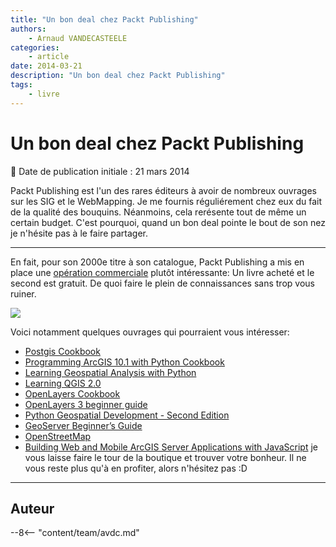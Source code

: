 ```yaml
---
title: "Un bon deal chez Packt Publishing"
authors:
    - Arnaud VANDECASTEELE
categories:
    - article
date: 2014-03-21
description: "Un bon deal chez Packt Publishing"
tags:
    - livre
---
```


# Un bon deal chez Packt Publishing

:calendar: Date de publication initiale : 21 mars 2014

Packt Publishing est l'un des rares éditeurs à avoir de nombreux ouvrages sur les SIG et le WebMapping. Je me fournis réguliérement chez eux du fait de la qualité des bouquins. Néanmoins, cela rerésente tout de même un certain budget. C'est pourquoi, quand un bon deal pointe le bout de son nez je n'hésite pas à le faire partager.

----

En fait, pour son 2000e titre à son catalogue, Packt Publishing a mis en place une [opération commerciale](http://bit.ly/1j26nPN) plutôt intéressante: Un livre acheté et le second est gratuit. De quoi faire le plein de connaissances sans trop vous ruiner.

[![](https://cdn.geotribu.fr/img/articles-blog-rdp/capture-ecran/2000th-Book-Home-Page-Banner.png)](http://bit.ly/1j26nPN)

Voici notamment quelques ouvrages qui pourraient vous intéresser:

* [Postgis Cookbook](http://www.packtpub.com/postgis-to-store-organize-manipulate-analyze-spatial-data-cookbook/book)
* [Programming ArcGIS 10.1 with Python Cookbook](http://www.packtpub.com/programming-arcgis-10-1-with-python-cookbook/book)
* [Learning Geospatial Analysis with Python](http://www.packtpub.com/learning-geospatial-analysis-with-python/book)
* [Learning QGIS 2.0](http://www.packtpub.com/learning-qgis-2-0-to-create-maps-and-perform-geoprocessing-tasks/book)
* [OpenLayers Cookbook](http://www.packtpub.com/openlayers-create-gis-web-applications-cookbook/book)
* [OpenLayers 3 beginner guide](http://www.packtpub.com/openlayers-3-beginners-guide/book)
* [Python Geospatial Development - Second Edition](http://www.packtpub.com/python-geospatial-development-second-edition/book)
* [GeoServer Beginner’s Guide](http://www.packtpub.com/geoserver-share-edit-geospatial-data-beginners-guide/book)
* [OpenStreetMap](http://www.packtpub.com/openstreetmap/book)
* [Building Web and Mobile ArcGIS Server Applications with JavaScript](http://www.packtpub.com/building-web-and-mobile-arcgis-server-applications-with-javascript/book)
je vous laisse faire le tour de la boutique et trouver votre bonheur. Il ne vous reste plus qu'à en profiter, alors n'hésitez pas :D

----

## Auteur

--8<-- "content/team/avdc.md"
